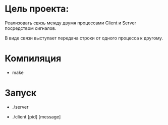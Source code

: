 # Цель проекта:
Реализовать связь между двумя процессами Client и Server посредством сигналов.
<p>В виде связи выступает передача строки от одного процесса к другому.</p>

# Компиляция
- make
 
 
# Запуск

- ./server

- ./client [pid] [message]
